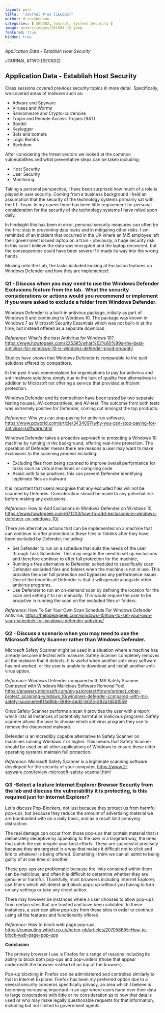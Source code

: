 ```yaml
---
layout: post
title:  "Journal #Two [SEC602]"
author: d-stephenson
categories: [ SEC602, Journal, Systems Security ]
image: assets/images/SEC601-J2.jpeg
featured: true
hidden: true
---
```

<i>Application Data - Establish Host Security</i>

JOURNAL #TWO [SEC602]

<h2>Application Data - Establish Host Security</h2>

Class sessions covered previous security topics in more detail. Specifically, we covered areas of malware such as:

- Adware and Spyware
- Viruses and Worms
- Ransomware and Crypto-currencies 
- Trojan and Remote Access Trojans (RAT)
- Bootkit
- Keylogger 
- Bots and botnets
- Logic Bombs
- Backdoor

After considering the threat vectors we looked at the common vulnerabilities and what preventative steps can be taken including:

- Host Security 
- User Security 
- Monitoring 

Taking a personal perspective, I have been surprised how much of a role is played in user security. Coming from a business background I held an assumption that the security of the technology systems primarily sat with the I.T. Team. In my career there has been little requirement for personal consideration for the security of the technology systems I have relied upon daily. 

In hindsight this has been in error, personal security measures can often be the first step in preventing data leaks and in mitigating other risks. I am reminded of an incident that occurred in the UK where an MI5 employee left their government issued laptop on a train - obviously, a huge security risk. In this case I believe the data was encrypted and the laptop recovered, but the consequences could have been severe if it made its way into the wrong hands. 

Moving onto the Lab, the tasks included looking at Exclusion features on Windows Defender and how they are implemented:

<h3>Q1 - Discuss when you may need to use the Windows Defender Exclusions feature from the lab.  What the security considerations or actions would you recommend or implement if you were asked to exclude a folder from Windows Defender.</h3> 

Windows Defender is a built-in antivirus package, initially as part of Windows 8 and continuing to Windows 10. The package was known in Windows 7 as Microsoft Security Essentials which was not built-in at the time, but instead offered as a separate download. 

<i>Reference:</i> What's the best Antivirus for Windows 10?, https://www.howtogeek.com/225385/what%E2%80%99s-the-best-antivirus-for-windows-10-is-windows-defender-good-enough/

Studies have shown that Windows Defender is comparable to the paid solutions offered by competitors.

In the past it was commonplace for organisations to pay for antivirus and anti-malware solutions simply due to the lack of quality free alternatives in addition to Microsoft not offering a service that provided sufficient protection.

Windows Defender and its competition have been tested by two separate testing houses, AV-comparatives, and AV-test. The outcome from both tests was extremely positive for Defender, coming out amongst the top products.

<i>Reference:</i> Why you can stop paying for antivirus software, https://www.pcworld.com/article/3434097/why-you-can-stop-paying-for-antivirus-software.html

Windows Defender takes a proactive approach to protecting a Windows 10 machine by running in the background, offering real-time protection. The operation of Defender means there are reasons a user may want to make exclusions to the scanning process including:

- Excluding files from being scanned to improve overall performance for tasks such as virtual machines or compiling code
- Assist with false positives, this can prevent Defender identifying legitimate files as malware

It is important that users recognise that any excluded files will not be scanned by Defender. Consideration should be made to any potential risk before making any exclusions. 

<i>Reference:</i> How to Add Exclusions in Windows Defender on Windows 10, https://www.howtogeek.com/671233/how-to-add-exclusions-in-windows-defender-on-windows-10/

There are alternative actions that can be implemented on a machine that can continue to offer protection to these files or folders after they have been excluded by Defender, including:

- Set Defender to run on a schedule that suits the needs of the user through Task Scheduler. This may negate the need to set up exclusions and therefore continue to offer full protection for the machine, 
- Running a free alternative to Defender, scheduled to specifically scan Defender excluded files and folders when the machine is not in use. This provides the user full protection and bypasses any performance issues. One of the benefits of Defender is that it will operate alongside other antivirus programs. 
- Use Defender to run an on-demand scan by defining the location for the scan and setting it to run manually. This would require the user to be proactive in running the scan on the excluded files or folders.

<i>Reference:</i> How To Set Your Own Scan Schedule For Windows Defender Antivirus, https://helpdeskgeek.com/windows-10/how-to-set-your-own-scan-schedule-for-windows-defender-antivirus/

<h3>Q2 - Discuss a scenario when you may need to use the Microsoft Safety Scanner rather than Windows Defender.</h3>

Microsoft Safety Scanner might be used in a situation where a machine has already become infected with malware. Safety Scanner completely removes all the malware that it detects. It is useful when another anti-virus software has not worked, or the user is unable to download and install another anti-virus option.

<i>Reference:</i> Windows Defender compared with MS Safety Scanner Compared with Windows Malicious Software Removal Tool, https://answers.microsoft.com/en-us/protect/forum/protect_other-protect_scanning-windows_10/windows-defender-compared-with-ms-safety-scanner/e813d86b-5886-4ed2-b025-392a7d561559

Once Safety Scanner performs a scan it provides the user with a report which lists all instances of potentially harmful or malicious programs. Safety scanner allows the user to choose which antivirus program they use to remove the discovered malware.

Defender is an incredibly capable alternative to Safety Scanner on machines running Windows 7 or higher. This means that Safety Scanner should be used on all other applications of Windows to ensure these older operating systems maintain full protection.

<i>Reference:</i> Microsoft Safety Scanner is a legitimate scanning software developed for the security of your computer, https://www.2-spyware.com/review-microsoft-safety-scanner.html

<h3>Q3 -Select a feature Internet Explorer Browser Security from the lab and discuss the vulnerability it is protecting, is this required just for Internet Explorer?</h3>

Let's discuss Pop-Blockers, not just because they protect us from harmful pop-ups, but because they reduce the amount of advertising material we are bombarded with on a daily basis, and as a result limit annoying distraction.

The real damage can occur from those pop-ups that contain material that is deliberately deceptive by appealing to the user in a targeted way, the ones that catch the eye despite your best efforts. These are successful precisely because they are targeted in a way that makes it difficult not to click and link to whatever is being offered. Something I think we can all admit to being guilty of at one time or another.

These pop-ups are problematic because the links contained within them can be malicious, and often it is difficult to determine whether they are genuine or harmful. Thankfully, most browsers including Internet Explorer, use filters which will detect and block pops-up without you having to turn on any settings or take any direct action.

There may however be instances where a user chooses to allow pop-ups from certain sites that are trusted and have been validated. In these instances, a user can allow pop-ups from these sites in order to continue using all the features and functionality offered.

<i>Reference:</i> How to block web page pop-ups, https://computing.which.co.uk/hc/en-gb/articles/207058655-How-to-block-web-page-pop-ups

<b>Conclusion</b>

The primary browser I use is Firefox for a range of reasons including its ability to block both pop-ups and pop-unders (those that appear underneath the browser instead of on top of the browser).

Pop-up blocking in Firefox can be administered and controlled similarly to that in Internet Explorer. Firefox has been my preferred option due to a several security concerns specifically privacy, an area which I believe is becoming increasing important in an age where users hand over their data to large corporations with little or no consideration as to how that data is used or who may make legally questionable requests for that information, including but not limited to government agents.